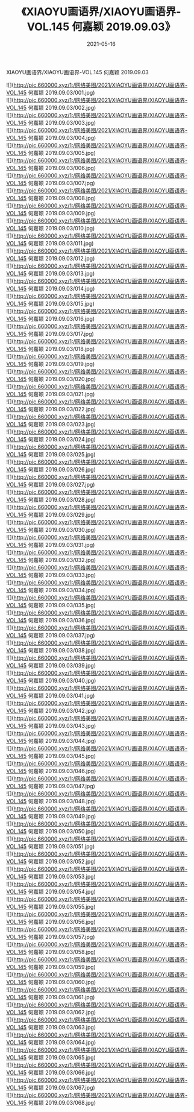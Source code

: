 ﻿---
layout: post
title:  《XIAOYU画语界/XIAOYU画语界-VOL.145 何嘉颖 2019.09.03》
date:   2021-05-16
img: http://pic.660000.xyz/1:/网络美图/2021/XIAOYU画语界/XIAOYU画语界-VOL.145 何嘉颖 2019.09.03/000.jpg
categories: [美女, 清纯, 唯美]
---

XIAOYU画语界/XIAOYU画语界-VOL.145 何嘉颖 2019.09.03

 ![](http://pic.660000.xyz/1:/网络美图/2021/XIAOYU画语界/XIAOYU画语界-VOL.145 何嘉颖 2019.09.03/001.jpg) <br>![](http://pic.660000.xyz/1:/网络美图/2021/XIAOYU画语界/XIAOYU画语界-VOL.145 何嘉颖 2019.09.03/002.jpg) <br>![](http://pic.660000.xyz/1:/网络美图/2021/XIAOYU画语界/XIAOYU画语界-VOL.145 何嘉颖 2019.09.03/003.jpg) <br>![](http://pic.660000.xyz/1:/网络美图/2021/XIAOYU画语界/XIAOYU画语界-VOL.145 何嘉颖 2019.09.03/004.jpg) <br>![](http://pic.660000.xyz/1:/网络美图/2021/XIAOYU画语界/XIAOYU画语界-VOL.145 何嘉颖 2019.09.03/005.jpg) <br>![](http://pic.660000.xyz/1:/网络美图/2021/XIAOYU画语界/XIAOYU画语界-VOL.145 何嘉颖 2019.09.03/006.jpg) <br>![](http://pic.660000.xyz/1:/网络美图/2021/XIAOYU画语界/XIAOYU画语界-VOL.145 何嘉颖 2019.09.03/007.jpg) <br>![](http://pic.660000.xyz/1:/网络美图/2021/XIAOYU画语界/XIAOYU画语界-VOL.145 何嘉颖 2019.09.03/008.jpg) <br>![](http://pic.660000.xyz/1:/网络美图/2021/XIAOYU画语界/XIAOYU画语界-VOL.145 何嘉颖 2019.09.03/009.jpg) <br>![](http://pic.660000.xyz/1:/网络美图/2021/XIAOYU画语界/XIAOYU画语界-VOL.145 何嘉颖 2019.09.03/010.jpg) <br>![](http://pic.660000.xyz/1:/网络美图/2021/XIAOYU画语界/XIAOYU画语界-VOL.145 何嘉颖 2019.09.03/011.jpg) <br>![](http://pic.660000.xyz/1:/网络美图/2021/XIAOYU画语界/XIAOYU画语界-VOL.145 何嘉颖 2019.09.03/012.jpg) <br>![](http://pic.660000.xyz/1:/网络美图/2021/XIAOYU画语界/XIAOYU画语界-VOL.145 何嘉颖 2019.09.03/013.jpg) <br>![](http://pic.660000.xyz/1:/网络美图/2021/XIAOYU画语界/XIAOYU画语界-VOL.145 何嘉颖 2019.09.03/014.jpg) <br>![](http://pic.660000.xyz/1:/网络美图/2021/XIAOYU画语界/XIAOYU画语界-VOL.145 何嘉颖 2019.09.03/015.jpg) <br>![](http://pic.660000.xyz/1:/网络美图/2021/XIAOYU画语界/XIAOYU画语界-VOL.145 何嘉颖 2019.09.03/016.jpg) <br>![](http://pic.660000.xyz/1:/网络美图/2021/XIAOYU画语界/XIAOYU画语界-VOL.145 何嘉颖 2019.09.03/017.jpg) <br>![](http://pic.660000.xyz/1:/网络美图/2021/XIAOYU画语界/XIAOYU画语界-VOL.145 何嘉颖 2019.09.03/018.jpg) <br>![](http://pic.660000.xyz/1:/网络美图/2021/XIAOYU画语界/XIAOYU画语界-VOL.145 何嘉颖 2019.09.03/019.jpg) <br>![](http://pic.660000.xyz/1:/网络美图/2021/XIAOYU画语界/XIAOYU画语界-VOL.145 何嘉颖 2019.09.03/020.jpg) <br>![](http://pic.660000.xyz/1:/网络美图/2021/XIAOYU画语界/XIAOYU画语界-VOL.145 何嘉颖 2019.09.03/021.jpg) <br>![](http://pic.660000.xyz/1:/网络美图/2021/XIAOYU画语界/XIAOYU画语界-VOL.145 何嘉颖 2019.09.03/022.jpg) <br>![](http://pic.660000.xyz/1:/网络美图/2021/XIAOYU画语界/XIAOYU画语界-VOL.145 何嘉颖 2019.09.03/023.jpg) <br>![](http://pic.660000.xyz/1:/网络美图/2021/XIAOYU画语界/XIAOYU画语界-VOL.145 何嘉颖 2019.09.03/024.jpg) <br>![](http://pic.660000.xyz/1:/网络美图/2021/XIAOYU画语界/XIAOYU画语界-VOL.145 何嘉颖 2019.09.03/025.jpg) <br>![](http://pic.660000.xyz/1:/网络美图/2021/XIAOYU画语界/XIAOYU画语界-VOL.145 何嘉颖 2019.09.03/026.jpg) <br>![](http://pic.660000.xyz/1:/网络美图/2021/XIAOYU画语界/XIAOYU画语界-VOL.145 何嘉颖 2019.09.03/027.jpg) <br>![](http://pic.660000.xyz/1:/网络美图/2021/XIAOYU画语界/XIAOYU画语界-VOL.145 何嘉颖 2019.09.03/028.jpg) <br>![](http://pic.660000.xyz/1:/网络美图/2021/XIAOYU画语界/XIAOYU画语界-VOL.145 何嘉颖 2019.09.03/029.jpg) <br>![](http://pic.660000.xyz/1:/网络美图/2021/XIAOYU画语界/XIAOYU画语界-VOL.145 何嘉颖 2019.09.03/030.jpg) <br>![](http://pic.660000.xyz/1:/网络美图/2021/XIAOYU画语界/XIAOYU画语界-VOL.145 何嘉颖 2019.09.03/031.jpg) <br>![](http://pic.660000.xyz/1:/网络美图/2021/XIAOYU画语界/XIAOYU画语界-VOL.145 何嘉颖 2019.09.03/032.jpg) <br>![](http://pic.660000.xyz/1:/网络美图/2021/XIAOYU画语界/XIAOYU画语界-VOL.145 何嘉颖 2019.09.03/033.jpg) <br>![](http://pic.660000.xyz/1:/网络美图/2021/XIAOYU画语界/XIAOYU画语界-VOL.145 何嘉颖 2019.09.03/034.jpg) <br>![](http://pic.660000.xyz/1:/网络美图/2021/XIAOYU画语界/XIAOYU画语界-VOL.145 何嘉颖 2019.09.03/035.jpg) <br>![](http://pic.660000.xyz/1:/网络美图/2021/XIAOYU画语界/XIAOYU画语界-VOL.145 何嘉颖 2019.09.03/036.jpg) <br>![](http://pic.660000.xyz/1:/网络美图/2021/XIAOYU画语界/XIAOYU画语界-VOL.145 何嘉颖 2019.09.03/037.jpg) <br>![](http://pic.660000.xyz/1:/网络美图/2021/XIAOYU画语界/XIAOYU画语界-VOL.145 何嘉颖 2019.09.03/038.jpg) <br>![](http://pic.660000.xyz/1:/网络美图/2021/XIAOYU画语界/XIAOYU画语界-VOL.145 何嘉颖 2019.09.03/039.jpg) <br>![](http://pic.660000.xyz/1:/网络美图/2021/XIAOYU画语界/XIAOYU画语界-VOL.145 何嘉颖 2019.09.03/040.jpg) <br>![](http://pic.660000.xyz/1:/网络美图/2021/XIAOYU画语界/XIAOYU画语界-VOL.145 何嘉颖 2019.09.03/041.jpg) <br>![](http://pic.660000.xyz/1:/网络美图/2021/XIAOYU画语界/XIAOYU画语界-VOL.145 何嘉颖 2019.09.03/042.jpg) <br>![](http://pic.660000.xyz/1:/网络美图/2021/XIAOYU画语界/XIAOYU画语界-VOL.145 何嘉颖 2019.09.03/043.jpg) <br>![](http://pic.660000.xyz/1:/网络美图/2021/XIAOYU画语界/XIAOYU画语界-VOL.145 何嘉颖 2019.09.03/044.jpg) <br>![](http://pic.660000.xyz/1:/网络美图/2021/XIAOYU画语界/XIAOYU画语界-VOL.145 何嘉颖 2019.09.03/045.jpg) <br>![](http://pic.660000.xyz/1:/网络美图/2021/XIAOYU画语界/XIAOYU画语界-VOL.145 何嘉颖 2019.09.03/046.jpg) <br>![](http://pic.660000.xyz/1:/网络美图/2021/XIAOYU画语界/XIAOYU画语界-VOL.145 何嘉颖 2019.09.03/047.jpg) <br>![](http://pic.660000.xyz/1:/网络美图/2021/XIAOYU画语界/XIAOYU画语界-VOL.145 何嘉颖 2019.09.03/048.jpg) <br>![](http://pic.660000.xyz/1:/网络美图/2021/XIAOYU画语界/XIAOYU画语界-VOL.145 何嘉颖 2019.09.03/049.jpg) <br>![](http://pic.660000.xyz/1:/网络美图/2021/XIAOYU画语界/XIAOYU画语界-VOL.145 何嘉颖 2019.09.03/050.jpg) <br>![](http://pic.660000.xyz/1:/网络美图/2021/XIAOYU画语界/XIAOYU画语界-VOL.145 何嘉颖 2019.09.03/051.jpg) <br>![](http://pic.660000.xyz/1:/网络美图/2021/XIAOYU画语界/XIAOYU画语界-VOL.145 何嘉颖 2019.09.03/052.jpg) <br>![](http://pic.660000.xyz/1:/网络美图/2021/XIAOYU画语界/XIAOYU画语界-VOL.145 何嘉颖 2019.09.03/053.jpg) <br>![](http://pic.660000.xyz/1:/网络美图/2021/XIAOYU画语界/XIAOYU画语界-VOL.145 何嘉颖 2019.09.03/054.jpg) <br>![](http://pic.660000.xyz/1:/网络美图/2021/XIAOYU画语界/XIAOYU画语界-VOL.145 何嘉颖 2019.09.03/055.jpg) <br>![](http://pic.660000.xyz/1:/网络美图/2021/XIAOYU画语界/XIAOYU画语界-VOL.145 何嘉颖 2019.09.03/056.jpg) <br>![](http://pic.660000.xyz/1:/网络美图/2021/XIAOYU画语界/XIAOYU画语界-VOL.145 何嘉颖 2019.09.03/057.jpg) <br>![](http://pic.660000.xyz/1:/网络美图/2021/XIAOYU画语界/XIAOYU画语界-VOL.145 何嘉颖 2019.09.03/058.jpg) <br>![](http://pic.660000.xyz/1:/网络美图/2021/XIAOYU画语界/XIAOYU画语界-VOL.145 何嘉颖 2019.09.03/059.jpg) <br>![](http://pic.660000.xyz/1:/网络美图/2021/XIAOYU画语界/XIAOYU画语界-VOL.145 何嘉颖 2019.09.03/060.jpg) <br>![](http://pic.660000.xyz/1:/网络美图/2021/XIAOYU画语界/XIAOYU画语界-VOL.145 何嘉颖 2019.09.03/061.jpg) <br>![](http://pic.660000.xyz/1:/网络美图/2021/XIAOYU画语界/XIAOYU画语界-VOL.145 何嘉颖 2019.09.03/062.jpg) <br>![](http://pic.660000.xyz/1:/网络美图/2021/XIAOYU画语界/XIAOYU画语界-VOL.145 何嘉颖 2019.09.03/063.jpg) <br>![](http://pic.660000.xyz/1:/网络美图/2021/XIAOYU画语界/XIAOYU画语界-VOL.145 何嘉颖 2019.09.03/064.jpg) <br>![](http://pic.660000.xyz/1:/网络美图/2021/XIAOYU画语界/XIAOYU画语界-VOL.145 何嘉颖 2019.09.03/065.jpg) <br>![](http://pic.660000.xyz/1:/网络美图/2021/XIAOYU画语界/XIAOYU画语界-VOL.145 何嘉颖 2019.09.03/066.jpg) <br>![](http://pic.660000.xyz/1:/网络美图/2021/XIAOYU画语界/XIAOYU画语界-VOL.145 何嘉颖 2019.09.03/067.jpg) <br>![](http://pic.660000.xyz/1:/网络美图/2021/XIAOYU画语界/XIAOYU画语界-VOL.145 何嘉颖 2019.09.03/068.jpg) <br>